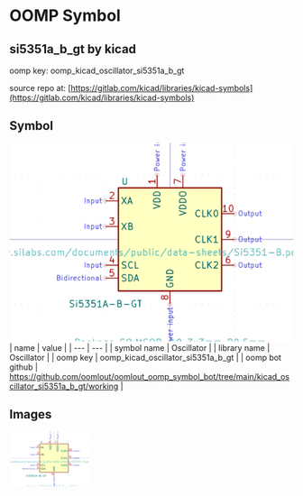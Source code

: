 # OOMP Symbol  
## si5351a_b_gt  by kicad  
  
oomp key: oomp_kicad_oscillator_si5351a_b_gt  
  
source repo at: [https://gitlab.com/kicad/libraries/kicad-symbols](https://gitlab.com/kicad/libraries/kicad-symbols)  
## Symbol  
  
[![working.png](working_600.png)](working.png)  
| name | value | 
| --- | --- | 
| symbol name | Oscillator | 
| library name | Oscillator | 
| oomp key | oomp_kicad_oscillator_si5351a_b_gt | 
| oomp bot github | https://github.com/oomlout/oomlout_oomp_symbol_bot/tree/main/kicad_oscillator_si5351a_b_gt/working | 
## Images  
  
[![working.png](working_140.png)](working.png)  

